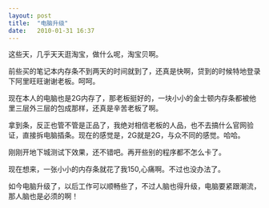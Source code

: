 ```yaml
---
layout: post
title:  "电脑升级"
date:   2010-01-31 16:37
---
```


这些天，几乎天天逛淘宝，做什么呢，淘宝贝啊。

前些买的笔记本内存条不到两天的时间就到了，还真是快啊，贷到的时候特地登录下阿里旺旺谢谢老板。呵呵。

现在本人的电脑也是2G内存了，那老板挺好的，一块小小的金士顿内存条都被他里三层外三层的包成那样，还真是辛苦老板了啊。

拿到条，反正也管不管是正品了，我绝对相信老板的人品，也不去搞什么官网验证，直接拆电脑插条。现在的感觉是，2G就是2G，与众不同的感觉。哈哈。

刚刚开地下城测试下效果，还不错吧。再开些别的程序都不怎么卡了。

现在想来，一张小小的内存条就花了我150,心痛啊。不过也没办法了。

如今电脑升级了，以后工作可以顺畅些了，不过人脑也得升级，电脑要紧跟潮流，那人脑也是必须的啊！